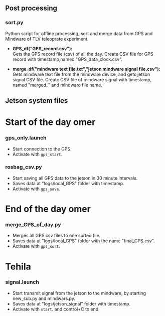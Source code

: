 ## Post processing
### sort.py
Python script for offline processing, sort and merge data from GPS and Mindware of TLV teleoprate experiment.  
  
- **GPS_df("GPS_record.csv"):**  
Gets the GPS record file (csv) of all the day. Create CSV file for GPS record with timestamp,named "GPS_data_clock.csv".

- **merge_df("mindware text file.txt","jetson mindware signal file.csv"):**  
Gets mindware text file from the mindware device, and gets jetson signal CSV file. Create CSV file of mindware signal with timestamp, named "merged_" and mindware file name.     

## Jetson system files  
# Start of the day omer
### gps_only.launch  
- Start connection to the GPS.  
- Activate with `gps_start`.  

### rosbag_csv.py  
- Start saving all GPS data to the jetson in 30 minute intervals.  
- Saves data at "logs/local_GPS" folder with timestamp.  
- Activate with `gps_save`.  
# End of the day omer
### merge_GPS_of_day.py 
- Merges all GPS csv files to one sorted file.  
- Saves data at "logs/local_GPS" folder with the name "final_GPS.csv".  
- Activate with `gps_sort`.  


# Tehila  
### signal.launch  
- Start transmit signal from the jetson to the mindware, by starting new_sub.py and mindwars.py.   
- Saves data at "logs/jetson_signal" folder with timestamp.  
- Activate with `start`.  and control+C to end  
